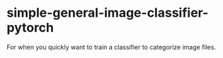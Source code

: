 # simple-general-image-classifier-pytorch
For when you quickly want to train a classifier to categorize image files.
